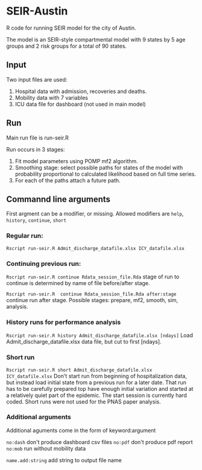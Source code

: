 # SEIR-Austin

R code for running SEIR model for the city of Austin.

The model is an SEIR-style compartmental model with 9 states by 5 age groups and 2 risk groups for a total of 90 states.

## Input
Two input files are used:
1. Hospital data with admission, recoveries and deaths.
2. Mobility data with 7 variables
3. ICU data file for dashboard (not used in main model)

## Run
Main run file is run-seir.R

Run occurs in 3 stages:
1. Fit model parameters using POMP mf2 algorithm.
2. Smoothing stage: select possible paths for states of the model with probability proportional to calculated likelihood based on full time series.
3. For each of the paths attach a future path.

## Commannd line arguments

First argment can be a modifier, or missing.
Allowed modifiers are `help`, `history`, `continue`, `short`

### Regular run: 
`Rscript run-seir.R Admit_discharge_datafile.xlsx ICY_datafile.xlsx`

### Continuing previous run:
`Rscript run-seir.R continue Rdata_session_file.Rda`
stage of run to continue is determined by name of file before/after stage.

`Rscript run-seir.R  continue Rdata_session_file.Rda after:stage`
continue run after stage. Possible stages: prepare, mf2, smooth, sim, analysis.

### History runs for performance analysis
`Rscript run-seir.R history Admit_discharge_datafile.xlsx [ndays]`
Load Admit_discharge_datafile.xlsx data file, but cut to first [ndays].

### Short run
`Rscript run-seir.R short Admit_discharge_datafile.xlsx ICY_datafile.xlsx`
Don't start run from beginning of hospitalization data, but instead load initial state from a previous run for a later date.
That run has to be carefully prepared top have enough initial variation and started at a relatively quiet part of the epidemic.
The start session is currently hard coded.
Short runs were not used for the PNAS paper analysis.

### Additional arguments
Additional aguments come in the form of keyword:argument

`no:dash` don't produce dashboard csv files
`no:pdf` don't produce pdf report
`no:mob` run without mobility data

`name.add:string` add string to output file name

